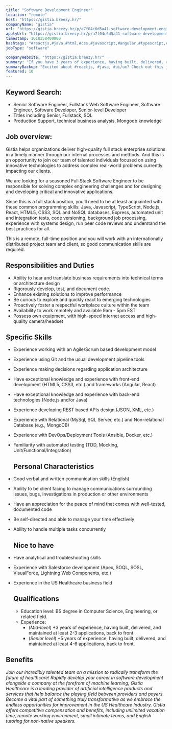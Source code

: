 ```yaml
---
title: "Software Development Engineer"
location: "remote"
host: "https://gistia.breezy.hr/"
companyName: "gistia"
url: "https://gistia.breezy.hr/p/a7f04c6d5a41-software-development-engineer-fullstack"
applyUrl: "https://gistia.breezy.hr/p/a7f04c6d5a41-software-development-engineer-fullstack/apply"
timestamp: 1618358400000
hashtags: "#reactjs,#java,#html,#css,#javascript,#angular,#typescript,#ui/ux,#management,#ansible"
jobType: "software"

companyWebsite: "https://gistia.breezy.hr/"
summary: "If you have 3 years of experience, having built, delivered, and maintained at least 2-3 applications, back to front, Gistia has a job opening for a Software Development Engineer"
summaryBackup: "Excited about #reactjs, #java, #ui/ux? Check out this job post!"
featured: 10
---
```


## Keyword Search:

*   Senior Software Engineer, Fullstack Web Software Engineer, Software Engineer, Software Developer, Senior-level Developer
*   Titles including Senior, Fullstack, SQL
*   Production Support, technical business analysis, Mongodb knowledge

## Job overview:

Gistia helps organizations deliver high-quality full stack enterprise solutions in a timely manner through our internal processes and methods. And this is an opportunity to join our team of talented individuals focused on using innovative technologies to address complex real-world problems currently impacting our clients.

We are looking for a seasoned Full Stack Software Engineer to be responsible for solving complex engineering challenges and for designing and developing critical and innovative applications.

Since this is a full stack position, you’ll need to be at least acquainted with these common programming skills: Java, Javascript, TypeScript, Node.js, React, HTML5, CSS3, SQL and NoSQL databases, Express, automated unit and integration tests, code versioning, background job processing, experience with systems design, run peer code reviews and understand the best practices for all.

This is a remote, full-time position and you will work with an internationally distributed project team and client, so good communication skills are required.

## Responsibilities and Duties

*   Ability to hear and translate business requirements into technical terms or architecture design
*   Rigorously develop, test, and document code.
*   Enhance existing solutions to improve performance
*   Be curious to explore and quickly react to emerging technologies
*   Proactively foster a respectful workplace culture within the team
*   Availability to work remotely and available 9am - 5pm EST
*   Possess own equipment, with high-speed internet access and high-quality camera/headset

## Specific Skills

*   Experience working with an Agile/Scrum based development model
*   Experience using Git and the usual development pipeline tools
*   Experience making decisions regarding application architecture
*   Have exceptional knowledge and experience with front-end development (HTML5, CSS3, etc.) and frameworks (Angular, React)
*   Have exceptional knowledge and experience with back-end technologies (Node.js and/or Java)
*   Experience developing REST based APIs design (JSON, XML, etc.)
*   Experience with Relational (MySql, SQL Server, etc.) and Non-relational Database (e.g., MongoDB)
*   Experience with DevOps/Deployment Tools (Ansible, Docker, etc.)
*   Familiarity with automated testing (TDD, Mocking, Unit/Functional/Integration)
    
    ## Personal Characteristics
    
*   Good verbal and written communication skills (English)
*   Ability to be client facing to manage communications surrounding issues, bugs, investigations in production or other environments
*   Have an appreciation for the peace of mind that comes with well-tested, documented code
*   Be self-directed and able to manage your time effectively
*   Ability to handle multiple tasks concurrently
    
    ## Nice to have
    
*   Have analytical and troubleshooting skills
*   Experience with Salesforce development (Apex, SOQL, SOSL, VisualForce, Lightning Web Components, etc.)
*   Experience in the US Healthcare business field
    
    ## Qualifications
    
    *   Education level: BS degree in Computer Science, Engineering, or related field.
    *   Experience:
        *   (_Mid-level_) +3 years of experience, having built, delivered, and maintained at least 2-3 applications, back to front.
        *   (_Senior level_) +5 years of experience, having built, delivered, and maintained at least 4-6 applications, back to front.
    

## Benefits

_Join our incredibly talented team on a mission to radically transform the future of healthcare! Rapidly develop your career in software development alongside a company at the forefront of machine learning; Gistia Healthcare is a leading provider of artificial intelligence products and services that help balance the playing field between providers and payers. Become a vital part of something truly transformative as we embrace the endless opportunities for improvement in the US Healthcare Industry. Gistia offers competitive compensation and benefits, including unlimited vacation time, remote working environment, small intimate teams, and English tutoring for non-native speakers._
